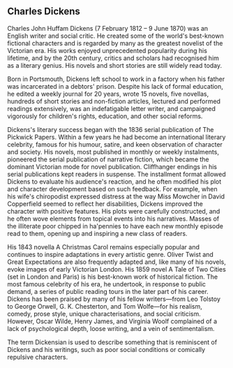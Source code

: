 <var data-essay
    title="Charles Dickens"
    data-banner="/images/Viking_Bay_Broadstairs.jpg"
    data-layout="vtl"></var>
<var data-map
    data-basemap="Esri_WorldPhysical"
    center="Q72259" zoom="7"></var>
<var title="Charles Dickens" data-qid="Q5686"></var>
<var title="The Pickwick Papers" data-qid="Q460583"></var>
<var title="Portsmouth" data-qid="Q72259" data-prefer-geojson="true"></var>

## Charles Dickens

Charles John Huffam Dickens (7 February 1812 – 9 June 1870) was an English writer and social critic. He created some of the world's best-known fictional characters and is regarded by many as the greatest novelist of the Victorian era. His works enjoyed unprecedented popularity during his lifetime, and by the 20th century, critics and scholars had recognised him as a literary genius. His novels and short stories are still widely read today.
<var data-primary="image"></var>
<var data-image data-url="https://upload.wikimedia.org/wikipedia/commons/a/aa/Dickens_Gurney_head.jpg"></var>

Born in Portsmouth, Dickens left school to work in a factory when his father was incarcerated in a debtors' prison. Despite his lack of formal education, he edited a weekly journal for 20 years, wrote 15 novels, five novellas, hundreds of short stories and non-fiction articles, lectured and performed readings extensively, was an indefatigable letter writer, and campaigned vigorously for children's rights, education, and other social reforms.

Dickens's literary success began with the 1836 serial publication of The Pickwick Papers. Within a few years he had become an international literary celebrity, famous for his humour, satire, and keen observation of character and society. His novels, most published in monthly or weekly instalments, pioneered the serial publication of narrative fiction, which became the dominant Victorian mode for novel publication. Cliffhanger endings in his serial publications kept readers in suspense.  The installment format allowed Dickens to evaluate his audience's reaction, and he often modified his plot and character development based on such feedback. For example, when his wife's chiropodist expressed distress at the way Miss Mowcher in David Copperfield seemed to reflect her disabilities, Dickens improved the character with positive features.  His plots were carefully constructed, and he often wove elements from topical events into his narratives.  Masses of the illiterate poor chipped in ha'pennies to have each new monthly episode read to them, opening up and inspiring a new class of readers.
<var data-primary="image"></var>
<var data-image data-url="/images/HassamHIGHRES.jpg"></var>

His 1843 novella A Christmas Carol remains especially popular and continues to inspire adaptations in every artistic genre. Oliver Twist and Great Expectations are also frequently adapted and, like many of his novels, evoke images of early Victorian London. His 1859 novel A Tale of Two Cities (set in London and Paris) is his best-known work of historical fiction. The most famous celebrity of his era, he undertook, in response to public demand, a series of public reading tours in the later part of his career.  Dickens has been praised by many of his fellow writers—from Leo Tolstoy to George Orwell, G. K. Chesterton, and Tom Wolfe—for his realism, comedy, prose style, unique characterisations, and social criticism. However, Oscar Wilde, Henry James, and Virginia Woolf complained of a lack of psychological depth, loose writing, and a vein of sentimentalism.

The term Dickensian is used to describe something that is reminiscent of Dickens and his writings, such as poor social conditions or comically repulsive characters.